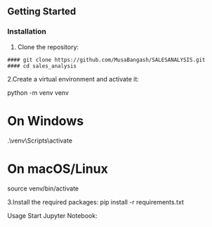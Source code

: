 
## Getting Started


### Installation

   1. Clone the repository:
      
    #### git clone https://github.com/MusaBangash/SALESANALYSIS.git
    #### cd sales_analysis

   2.Create a virtual environment and activate it:

 python -m venv venv

# On Windows
.\venv\Scripts\activate 

# On macOS/Linux   
 source venv/bin/activate  


   3.Install the required packages:
    pip install -r requirements.txt

 Usage
    Start Jupyter Notebook:
